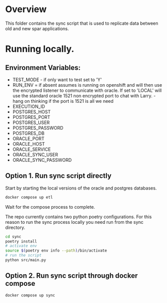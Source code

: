 # Overview

This folder contains the sync script that is used to replicate data between old
and new spar applications.

# Running locally.
## Environment Variables:

* TEST_MODE - if only want to test set to 'Y'
* RUN_ENV = if absent assumes is running on openshift and will then use the
            encrypted listener to communicate with oracle.  If set to 'LOCAL'
            will use the standard oracle 1521 non encrypted port to chat with
            Larry. - hang on thinking if the port is 1521  is all we need
* EXECUTION_ID
* POSTGRES_HOST
* POSTGRES_PORT
* POSTGRES_USER
* POSTGRES_PASSWORD
* POSTGRES_DB
* ORACLE_PORT
* ORACLE_HOST
* ORACLE_SERVICE
* ORACLE_SYNC_USER
* ORACLE_SYNC_PASSWORD


## Option 1. Run sync script directly

Start by starting the local versions of the oracle and postgres databases.

```bash
docker compose up etl
```

Wait for the compose process to complete.

The repo currently contains two python poetry configurations.  For this reason
to run the sync process locally you need run from the sync directory.

```bash
cd sync
poetry install
# activate env
source $(poetry env info --path)/bin/activate
# run the script
python src/main.py
```


## Option 2. Run sync script through docker compose

```bash
docker compose up sync
```
